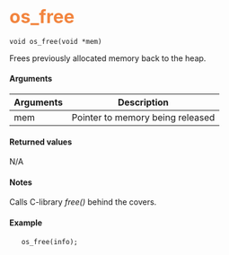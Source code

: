 ## <font color="F2853F" style="font-size:24pt">os_free</font>

```no-highlight
void os_free(void *mem)
```

Frees previously allocated memory back to the heap.


#### Arguments

| Arguments | Description |
|-----------|-------------|
| mem |  Pointer to memory being released  |

#### Returned values

N/A

#### Notes 

Calls C-library *free()* behind the covers.

#### Example

<Add text to set up the context for the example here>

```no-highlight
   os_free(info);
```



